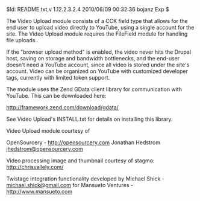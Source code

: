 $Id: README.txt,v 1.12.2.3.2.4 2010/06/09 00:32:36 bojanz Exp $

The Video Upload module consists of a CCK field type that allows for
the end user to upload video directly to YouTube, using a single
account for the site. The Video Upload module requires the FileField
module for handling file uploads.

If the "browser upload method" is enabled, the video never hits the
Drupal host, saving on storage and bandwidth bottlenecks, and the
end-user doesn't need a YouTube account, since all video is stored
under the site's account. Video can be organized on YouTube with
customized developer tags, currently with limited token support.

The module uses the Zend GData client library for communication with
YouTube. This can be downloaded here:

  http://framework.zend.com/download/gdata/

See Video Upload's INSTALL.txt for details on installing this library.

Video Upload module courtesy of

OpenSourcery  - http://opensourcery.com
  Jonathan Hedstrom <jhedstrom@opensourcery.com>

Video processing image and thumbnail courtesy of stagmo: http://chrisvallely.com/

Twistage integration functionality developed by Michael Shick - <michael.shick@gmail.com>
for Mansueto Ventures - http://www.mansueto.com
